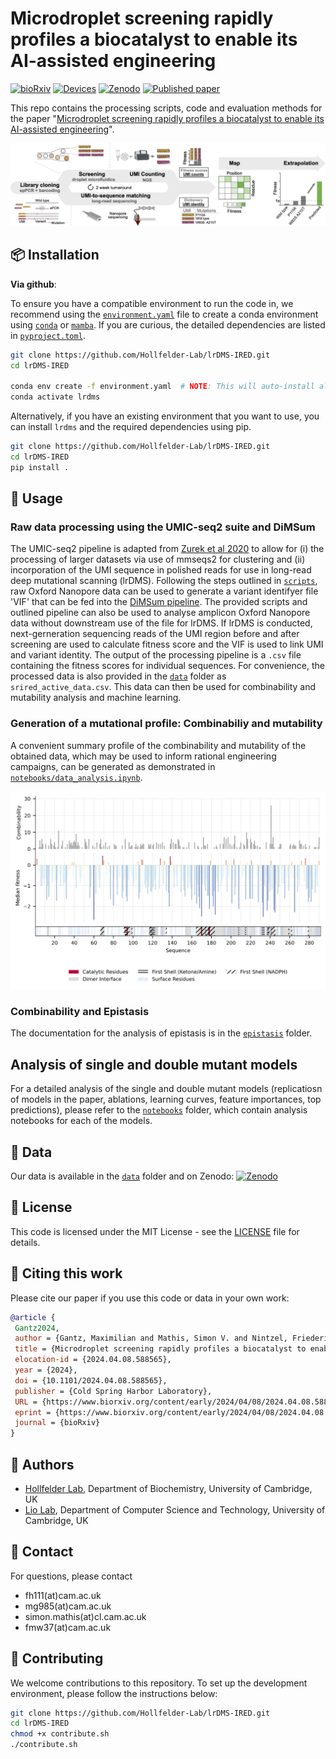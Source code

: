 # Microdroplet screening rapidly profiles a biocatalyst to enable its AI-assisted engineering

[![bioRxiv](https://img.shields.io/badge/bioRxiv-10.1101/2024.04.08.588565-b31b1b.svg)](https://www.biorxiv.org/content/10.1101/2024.04.08.588565)
[![Devices](https://img.shields.io/badge/%F0%9F%92%A7%20OpenWetWare-DropBase%20lrDMS%20chips-blue?style=flat&labelColor=gray&color=lightblue&link=https%3A%2F%2Fopenwetware.org%2Fwiki%2FDropBase%3ADevices)](https://openwetware.org/wiki/DropBase:Devices)
[![Zenodo](https://img.shields.io/badge/zenodo-10.1101%2F2024.04.08.588565-blue?style=flat&link=https%3A%2F%2Fzenodo.org%2Frecords%2F11357236)](https://zenodo.org/records/11357236)
[![Published paper](https://img.shields.io/badge/%F0%9F%93%83_full_paper-pdf-green)](https://www.biorxiv.org/content/10.1101/2024.04.08.588565.full.pdf)

This repo contains the processing scripts, code and evaluation methods for the paper "[Microdroplet screening rapidly profiles a biocatalyst to enable its AI-assisted engineering](https://www.biorxiv.org/content/10.1101/2024.04.08.588565.full.pdf)".

![workflow](figs/lrdms_workflow.png)

## 📦 Installation

**Via github**:

To ensure you have a compatible environment to run the code in, we recommend using the [`environment.yaml`](environment.yaml) file to create a conda environment using [`conda`](https://docs.conda.io/projects/conda/en/latest/user-guide/install/install.html) or [`mamba`](https://mamba.readthedocs.io/en/latest/install/install.html). If you are curious, the detailed dependencies are listed in [`pyproject.toml`](pyproject.toml).

```bash
git clone https://github.com/Hollfelder-Lab/lrDMS-IRED.git
cd lrDMS-IRED

conda env create -f environment.yaml  # NOTE: This will auto-install all required dependencies and the `lrdms` package
conda activate lrdms
```

Alternatively, if you have an existing environment that you want to use, you can install `lrdms` and the required dependencies using pip.

```bash
git clone https://github.com/Hollfelder-Lab/lrDMS-IRED.git
cd lrDMS-IRED
pip install .
```

## 🚀 Usage

### Raw data processing using the UMIC-seq2 suite and DiMSum

The UMIC-seq2 pipeline is adapted from [Zurek et al 2020](https://www.nature.com/articles/s41467-020-19687-9) to allow for (i) the processing of larger datasets via use of mmseqs2 for clustering and (ii) incorporation of the UMI sequence in polished reads for use in long-read deep mutational scanning (lrDMS). Following the steps outlined in [`scripts`](scripts), raw Oxford Nanopore data can be used to generate a variant identifyer file 'VIF' that can be fed into the [DiMSum pipeline](https://github.com/lehner-lab/DiMSum). The provided scripts and outlined pipeline can also be used to analyse amplicon Oxford Nanopore data without downstream use of the file for lrDMS.
If lrDMS is conducted, next-gerneration sequencing reads of the UMI region before and after screening are used to calculate fitness score and the VIF is used to link UMI and variant identity. The output of the processing pipeline is a `.csv` file containing the fitness scores for individual sequences. For convenience, the processed data is also provided in the [`data`](data) folder as `srired_active_data.csv`. This data can then be used for combinability and mutability analysis and machine learning.

### Generation of a mutational profile: Combinabiliy and mutability

A convenient summary profile of the combinability and mutability of the obtained data, which may be used to inform rational engineering campaigns, can be generated as demonstrated in [`notebooks/data_analysis.ipynb`](notebooks/data_analysis.ipynb).

<img src="figs/combinability_median_fitness.png">

### Combinability and Epistasis

The documentation for the analysis of epistasis is in the [`epistasis`](epistasis_combinability) folder.

## Analysis of single and double mutant models

For a detailed analysis of the single and double mutant models (replicatiosn of models in the paper, ablations, learning curves, feature importances, top predictions), please refer to the [`notebooks`](notexbooks) folder, which contain analysis notebooks for each of the models.

## 🧪 Data

Our data is available in the [`data`](data) folder and on Zenodo: [![Zenodo](https://img.shields.io/badge/zenodo-10.1101%2F2024.04.08.588565-blue?style=flat&link=https%3A%2F%2Fzenodo.org%2Frecords%2F11357236)](https://zenodo.org/records/11357236)

## 📜 License

This code is licensed under the MIT License - see the [LICENSE](LICENSE) file for details.

## 📃 Citing this work

Please cite our paper if you use this code or data in your own work:

```bibtex
@article {
 Gantz2024,
 author = {Gantz, Maximilian and Mathis, Simon V. and Nintzel, Friederike E. H. and Zurek, Paul J. and Knaus, Tanja and Patel, Elie and Boros, Daniel and Weberling, Friedrich-Maximilian and Kenneth, Matthew R. A. and   Klein, Oskar J. and Medcalf, Elliot J. and Moss, Jacob and Herger, Michael and Kaminski, Tomasz S. and Mutti, Francesco G. and Lio, Pietro and Hollfelder, Florian},
 title = {Microdroplet screening rapidly profiles a biocatalyst to enable its AI-assisted engineering},
 elocation-id = {2024.04.08.588565},
 year = {2024},
 doi = {10.1101/2024.04.08.588565},
 publisher = {Cold Spring Harbor Laboratory},
 URL = {https://www.biorxiv.org/content/early/2024/04/08/2024.04.08.588565},
 eprint = {https://www.biorxiv.org/content/early/2024/04/08/2024.04.08.588565.full.pdf},
 journal = {bioRxiv}
}
```

## 👥 Authors

- [Hollfelder Lab](https://hollfelder.bioc.cam.ac.uk/), Department of Biochemistry, University of Cambridge, UK
- [Lio Lab](https://www.cst.cam.ac.uk/people/pl219), Department of Computer Science and Technology, University of Cambridge, UK

## 📧 Contact

For questions, please contact

- fh111(at)cam.ac.uk  
- mg985(at)cam.ac.uk
- simon.mathis(at)cl.cam.ac.uk
- fmw37(at)cam.ac.uk

## 🤝 Contributing

We welcome contributions to this repository. To set up the development environment, please follow the instructions below:

```bash
git clone https://github.com/Hollfelder-Lab/lrDMS-IRED.git
cd lrDMS-IRED
chmod +x contribute.sh
./contribute.sh
```

